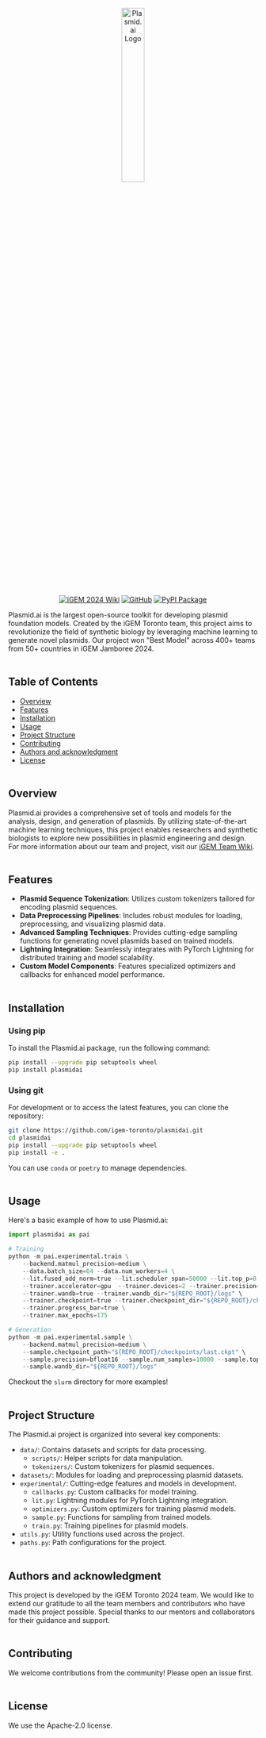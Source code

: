 <p align="center">
  <img src="https://github.com/user-attachments/assets/7c6114cf-f795-45d5-9c11-a31b3cf48f34" alt="Plasmid.ai Logo" width="30%" height="30%" style="vertical-align: middle;"/>
</p>

<p align="center">
  <a href="https://2024.igem.wiki/utoronto/"><img src="https://img.shields.io/badge/iGEM-2024%20Wiki-00B89E?style=for-the-badge&logo=wikipedia&logoColor=white" alt="iGEM 2024 Wiki"></a>
  <a href="https://github.com/igem-toronto/plasmidai"><img src="https://img.shields.io/badge/GitHub-Code-4A90E2?style=for-the-badge&logo=github&logoColor=white" alt="GitHub"></a>
  <a href="https://pypi.org/project/plasmidai/"><img src="https://img.shields.io/badge/PyPI-Package-FFBF00?style=for-the-badge&logo=pypi&logoColor=white" alt="PyPI Package"></a>
</p>

Plasmid.ai is the largest open-source toolkit for developing plasmid foundation models. Created by the iGEM Toronto team, this project aims to revolutionize the field of synthetic biology by leveraging machine learning to generate novel plasmids.
Our project won "Best Model" across 400+ teams from 50+ countries in iGEM Jamboree 2024.
<br><br>

## Table of Contents
- [Overview](#overview)
- [Features](#features)
- [Installation](#installation)
- [Usage](#usage)
- [Project Structure](#project-structure)
- [Contributing](#contributing)
- [Authors and acknowledgment](#authors-and-acknowledgment)
- [License](#license)
<br><br>

## Overview

Plasmid.ai provides a comprehensive set of tools and models for the analysis, design, and generation of plasmids. By utilizing state-of-the-art machine learning techniques, this project enables researchers and synthetic biologists to explore new possibilities in plasmid engineering and design. For more information about our team and project, visit our [iGEM Team Wiki](https://igem.skule.ca/).
<br><br>

## Features

- **Plasmid Sequence Tokenization**: Utilizes custom tokenizers tailored for encoding plasmid sequences.
- **Data Preprocessing Pipelines**: Includes robust modules for loading, preprocessing, and visualizing plasmid data.
- **Advanced Sampling Techniques**: Provides cutting-edge sampling functions for generating novel plasmids based on trained models.
- **Lightning Integration**: Seamlessly integrates with PyTorch Lightning for distributed training and model scalability.
- **Custom Model Components**: Features specialized optimizers and callbacks for enhanced model performance.
<br><br>

## Installation

### Using pip

To install the Plasmid.ai package, run the following command:

```bash
pip install --upgrade pip setuptools wheel
pip install plasmidai
```

### Using git

For development or to access the latest features, you can clone the repository:

```bash
git clone https://github.com/igem-toronto/plasmidai.git
cd plasmidai
pip install --upgrade pip setuptools wheel
pip install -e .
```

You can use `conda` or `poetry` to manage dependencies.
<br><br>


## Usage
Here's a basic example of how to use Plasmid.ai:

```python
import plasmidai as pai

# Training
python -m pai.experimental.train \
    --backend.matmul_precision=medium \
    --data.batch_size=64 --data.num_workers=4 \
    --lit.fused_add_norm=true --lit.scheduler_span=50000 --lit.top_p=0.9 \
    --trainer.accelerator=gpu  --trainer.devices=2 --trainer.precision=bf16-mixed \
    --trainer.wandb=true --trainer.wandb_dir="${REPO_ROOT}/logs" \
    --trainer.checkpoint=true --trainer.checkpoint_dir="${REPO_ROOT}/checkpoints" \
    --trainer.progress_bar=true \
    --trainer.max_epochs=175

# Generation
python -m pai.experimental.sample \
    --backend.matmul_precision=medium \
    --sample.checkpoint_path="${REPO_ROOT}/checkpoints/last.ckpt" \
    --sample.precision=bfloat16 --sample.num_samples=10000 --sample.top_p=0.9 \
    --sample.wandb_dir="${REPO_ROOT}/logs"
```
Checkout the `slurm` directory for more examples!
<br><br>


## Project Structure

The Plasmid.ai project is organized into several key components:

- `data/`: Contains datasets and scripts for data processing.
  - `scripts/`: Helper scripts for data manipulation.
  - `tokenizers/`: Custom tokenizers for plasmid sequences.
- `datasets/`: Modules for loading and preprocessing plasmid datasets.
- `experimental/`: Cutting-edge features and models in development.
  - `callbacks.py`: Custom callbacks for model training.
  - `lit.py`: Lightning modules for PyTorch Lightning integration.
  - `optimizers.py`: Custom optimizers for training plasmid models.
  - `sample.py`: Functions for sampling from trained models.
  - `train.py`: Training pipelines for plasmid models.
- `utils.py`: Utility functions used across the project.
- `paths.py`: Path configurations for the project.
<br><br>


## Authors and acknowledgment

This project is developed by the iGEM Toronto 2024 team. We would like to extend our gratitude to all the team members and contributors who have made this project possible. Special thanks to our mentors and collaborators for their guidance and support.
<br><br>


## Contributing

We welcome contributions from the community! Please open an issue first.
<br><br>

## License

We use the Apache-2.0 license.
